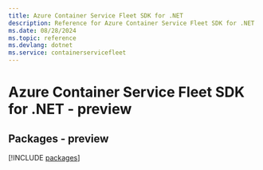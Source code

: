 ```yaml
---
title: Azure Container Service Fleet SDK for .NET
description: Reference for Azure Container Service Fleet SDK for .NET
ms.date: 08/28/2024
ms.topic: reference
ms.devlang: dotnet
ms.service: containerservicefleet
---
```

# Azure Container Service Fleet SDK for .NET - preview
## Packages - preview
[!INCLUDE [packages](container-service-fleet-index.md)]